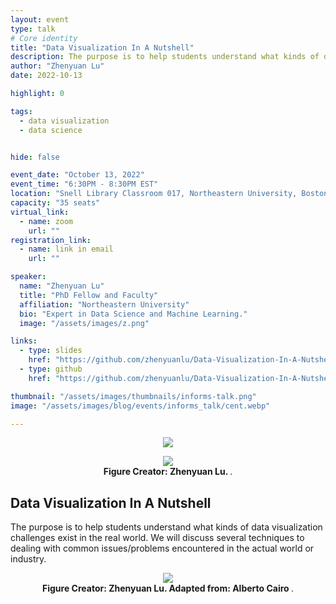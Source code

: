 ```yaml
---
layout: event
type: talk
# Core identity 
title: "Data Visualization In A Nutshell"
description: The purpose is to help students understand what kinds of data visualization challenges exist in the real world. We will discuss several techniques to dealing with common issues/problems encountered in the actual world or industry."
author: "Zhenyuan Lu"
date: 2022-10-13

highlight: 0

tags:
  - data visualization
  - data science


hide: false

event_date: "October 13, 2022"
event_time: "6:30PM - 8:30PM EST"
location: "Snell Library Classroom 017, Northeastern University, Boston, MA"
capacity: "35 seats"
virtual_link: 
  - name: zoom
    url: ""
registration_link: 
  - name: link in email
    url: ""

speaker:
  name: "Zhenyuan Lu"
  title: "PhD Fellow and Faculty"
  affiliation: "Northeastern University"
  bio: "Expert in Data Science and Machine Learning."
  image: "/assets/images/z.png"

links:
  - type: slides
    href: "https://github.com/zhenyuanlu/Data-Visualization-In-A-Nutshell/blob/main/zhenyuan_dataViz.pdf"
  - type: github
    href: "https://github.com/zhenyuanlu/Data-Visualization-In-A-Nutshell"

thumbnail: "/assets/images/thumbnails/informs-talk.png"
image: "/assets/images/blog/events/informs_talk/cent.webp"

---
```




<center>
  <figure style="max-width:80%;">
    <img src="{{ '/assets/images/blog/events/informs_talk/informs_seminar.webp' | relative_url }}"  />
    <figcaption>
      <strong></strong>
    </figcaption>
  </figure>
</center>

<center>
  <figure style="max-width:100%;">
    <img src="{{ '/assets/images/blog/events/informs_talk/cent3.webp' | relative_url }}"  />
    <figcaption>
      <strong> Figure Creator: Zhenyuan Lu.  </strong>.
    </figcaption>
  </figure>
</center>

## Data Visualization In A Nutshell


<p>
The purpose is to help students understand what kinds of data visualization challenges exist in the real world. We will discuss several techniques to dealing with common issues/problems encountered in the actual world or industry.
</p>


<center>
  <figure style="max-width:100%;">
    <img src="{{ '/assets/images/blog/events/informs_talk/encode_decode.webp' | relative_url }}"  />
    <figcaption>
      <strong> Figure Creator: Zhenyuan Lu. Adapted from: Alberto Cairo  </strong>.
    </figcaption>
  </figure>
</center>
